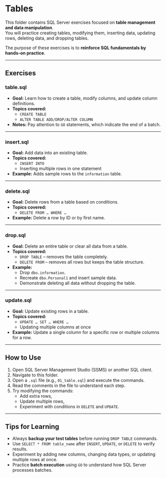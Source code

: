 # Tables

This folder contains SQL Server exercises focused on **table management and data manipulation**.  
You will practice creating tables, modifying them, inserting data, updating rows, deleting data, and dropping tables.

The purpose of these exercises is to **reinforce SQL fundamentals by hands-on practice**.

---

## Exercises

### table.sql
- **Goal:** Learn how to create a table, modify columns, and update column definitions.
- **Topics covered:** 
  - `CREATE TABLE`
  - `ALTER TABLE ADD/DROP/ALTER COLUMN`
- **Notes:** Pay attention to `GO` statements, which indicate the end of a batch.

---

### insert.sql
- **Goal:** Add data into an existing table.
- **Topics covered:** 
  - `INSERT INTO`
  - Inserting multiple rows in one statement
- **Example:** Adds sample rows to the `information` table.

---

### delete.sql
- **Goal:** Delete rows from a table based on conditions.
- **Topics covered:** 
  - `DELETE FROM … WHERE …`
- **Example:** Delete a row by ID or by first name.

---

### drop.sql
- **Goal:** Delete an entire table or clear all data from a table.
- **Topics covered:** 
  - `DROP TABLE` – removes the table completely.
  - `DELETE FROM` – removes all rows but keeps the table structure.
- **Example:** 
  - Drop `dbo.information`.
  - Recreate `dbo.Personal1` and insert sample data.
  - Demonstrate deleting all data without dropping the table.

---

### update.sql
- **Goal:** Update existing rows in a table.
- **Topics covered:** 
  - `UPDATE … SET … WHERE …`
  - Updating multiple columns at once
- **Example:** Update a single column for a specific row or multiple columns for a row.

---

## How to Use

1. Open SQL Server Management Studio (SSMS) or another SQL client.  
2. Navigate to this folder.  
3. Open a `.sql` file (e.g., `01_table.sql`) and execute the commands.  
4. Read the comments in the file to understand each step.  
5. Try modifying the commands:  
   - Add extra rows,  
   - Update multiple rows,  
   - Experiment with conditions in `DELETE` and `UPDATE`.  

---

## Tips for Learning

- Always **backup your test tables** before running `DROP TABLE` commands.  
- Use `SELECT * FROM table_name` after `INSERT`, `UPDATE`, or `DELETE` to verify results.  
- Experiment by adding new columns, changing data types, or updating multiple rows at once.  
- Practice **batch execution** using `GO` to understand how SQL Server processes batches.  
